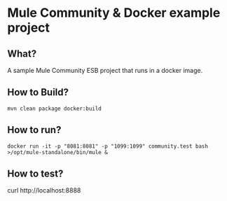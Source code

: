 # Mule Community & Docker example project

## What?

A sample Mule Community ESB project that runs in a docker image.

## How to Build?

```
mvn clean package docker:build
```

## How to run?

```
docker run -it -p "8081:8081" -p "1099:1099" community.test bash
>/opt/mule-standalone/bin/mule &
```

## How to test?

curl http://localhost:8888

## 
